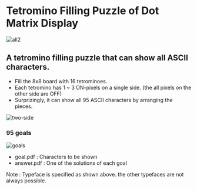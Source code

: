 # Tetromino Filling Puzzle of Dot Matrix Display

![all2](https://user-images.githubusercontent.com/86639425/161104665-0f299de1-0299-4688-a625-436b0c2a9141.jpg)

## A tetromino filling puzzle that can show all ASCII characters.

* Fill the 8x8 board with 16 tetrominoes.
* Each tetromino has 1 ~ 3 ON-pixels on a single side. (the all pixels on the other side are OFF)
* Surprizingly, it can show all 95 ASCII characters by arranging the pieces.

![two-side](https://user-images.githubusercontent.com/86639425/161107901-e1b6abd6-57a9-4212-8f2f-584154ed212c.jpg)

### 95 goals
![goals](https://user-images.githubusercontent.com/86639425/161105181-675c7d95-4f84-4b02-be95-7cca24d1436a.jpg)

* goal.pdf : Characters to be shown
* answer.pdf : One of the solutions of each goal

Note : Typeface is specified as shown above. the other typefaces are not always possible.
